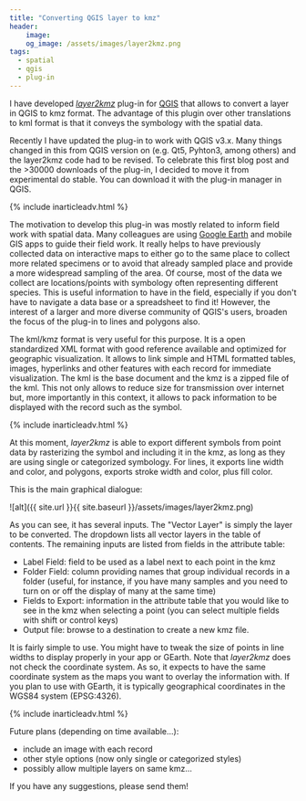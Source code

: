 ```yaml
---
title: "Converting QGIS layer to kmz"
header:
    image: 
    og_image: /assets/images/layer2kmz.png
tags: 
  - spatial
  - qgis
  - plug-in
---
```


I have developed [*layer2kmz*](https://github.com/ptarroso/layer2kmz) plug-in for [QGIS](https://www.qgis.org) that allows to convert a layer in QGIS to kmz format. The advantage of this plugin over other translations to kml format is that it conveys the symbology with the spatial data.

Recently I have updated the plug-in to work with QGIS v3.x. Many things changed in this from QGIS version on (e.g. Qt5, Pyhton3, among others) and the layer2kmz code had to be revised. To celebrate this first blog post and the >30000 downloads of the plug-in, I decided to move it from experimental do stable. You can download it with the plug-in manager in QGIS. 

{% include inarticleadv.html %}

The motivation to develop this plug-in was mostly related to inform field work with spatial data. Many colleagues are using [Google Earth](https://www.google.com/earth/) and mobile GIS apps to guide their field work. It really helps to have previously collected data on interactive maps to either go to the same place to collect more related specimens or to avoid that already sampled  place and provide a more widespread sampling of the area. Of course, most of the data we collect are locations/points with symbology often representing different species. This is useful information to have in the field, especially if you don't have to navigate a data base or a spreadsheet to find it! However, the interest of a larger and more diverse community of QGIS's users, broaden the focus of the plug-in to lines and polygons also. 

The kml/kmz format is very useful for this purpose. It is a open standardized XML format with good reference available and optimized for geographic visualization. It allows to link simple and HTML formatted tables, images, hyperlinks and other features with each record for immediate visualization. The kml is the base document and the kmz is a zipped file of the kml. This not only allows to reduce size for transmission over internet but, more importantly in this context, it allows to pack information to be displayed with the record such as the symbol.


{% include inarticleadv.html %}


At this moment, *layer2kmz* is able to export different symbols from point data by rasterizing the symbol and including it in the kmz, as long as they are using single or categorized symbology. For lines, it exports line width and color, and polygons, exports stroke width and color, plus fill color.

This is the main graphical dialogue:

![alt]({{ site.url }}{{ site.baseurl }}/assets/images/layer2kmz.png)


As you can see, it has several inputs. The "Vector Layer" is simply the layer to be converted. The dropdown lists all vector layers in the table of contents. The remaining inputs are listed from fields in the attribute table: 
- Label Field: field to be used as a label next to each point in the kmz
- Folder Field: column providing names that group individual records in a folder (useful, for instance, if you have many samples and you need to turn on or off the display of many at the same time)
- Fields to Export: information in the attribute table that you would like to see in the kmz when selecting a point (you can select multiple fields with shift or control keys)
- Output file: browse to a destination to create a new kmz file.

It is fairly simple to use. You might have to tweak the size of points in line widths to display properly in your app or GEarth. Note that *layer2kmz* does not check the coordinate system. As so, it expects to have the same coordinate system as the maps you want to overlay the information with. If you plan to use with GEarth, it is typically geographical coordinates in the WGS84 system (EPSG:4326). 

{% include inarticleadv.html %}

Future plans (depending on time available...):
- include an image with each record
- other style options (now only single or categorized styles)
- possibly allow multiple layers on same kmz...

If you have any suggestions, please send them!

